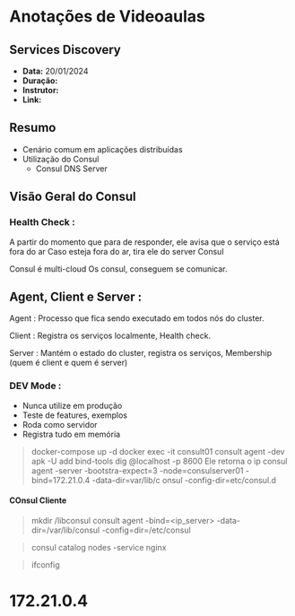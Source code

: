 # Anotações de Videoaulas

## Services Discovery
- **Data:** 20/01/2024 
- **Duração:** 
- **Instrutor:** 
- **Link:** 

## Resumo
- Cenário comum em aplicações distribuídas
- Utilização do Consul
  - Consul DNS Server 

## Visão Geral do Consul
### Health Check :
  A partir do momento que para de responder, ele avisa que o serviço está fora do ar
Caso esteja fora do ar, tira ele do server Consul

Consul é multi-cloud
Os consul, conseguem se comunicar.


## Agent, Client e Server : 
Agent : Processo que fica sendo executado em todos nós do cluster.

Client : Registra os serviços localmente, Health check.

Server : Mantém o estado do cluster, registra os serviços, Membership (quem é client e quem é server)

### DEV Mode : 
- Nunca utilize em produção
- Teste de features, exemplos
- Roda como servidor
- Registra tudo em memória


> docker-compose up -d
> docker exec -it consult01
> consult agent -dev
> apk -U add bind-tools 
> dig @localhost -p 8600
Ele retorna o ip 
> consul agent -server -bootstra-expect=3 -node=consulserver01 -bind=172.21.0.4 -data-dir=var/lib/c onsul -config-dir=etc/consul.d
>
#### COnsul Cliente
> mkdir /libconsul
> consult agent -bind=<ip_server> -data-dir=/var/lib/consul -config=dir=/etc/consul
> 

> consul catalog nodes -service nginx

> ifconfig
# 172.21.0.4